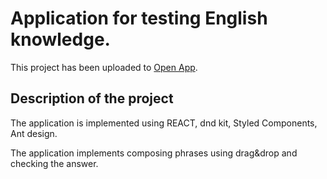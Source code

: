 # Application for testing English knowledge.

This project has been uploaded to [Open App](http://ElenaIzot.github.io/testEnglish).

## Description of the project

The application is implemented using REACT, dnd kit, Styled Components, Ant design.

The application implements composing phrases using drag&drop and checking the answer.
